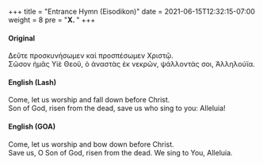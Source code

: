 +++
title = "Entrance Hymn (Eisodikon)"
date =  2021-06-15T12:32:15-07:00
weight = 8
pre = "<b>X. </b>"
+++

#### Original

Δεῦτε προσκυνήσωμεν καὶ προσπέσωμεν
Χριστῷ.  
Σῶσον ἡμᾶς Υἱὲ Θεοῦ, ὁ ἀναστὰς ἐκ
νεκρῶν, ψάλλοντάς σοι, Ἀλληλούϊα.

#### English (Lash)

Come, let us worship and fall down before Christ.  
Son of God, risen from the dead, save us who sing to you: Alleluia!

#### English (GOA)

Come, let us worship and bow down before
Christ.  
Save us, O Son of God, risen from the
dead. We sing to You, Alleluia.